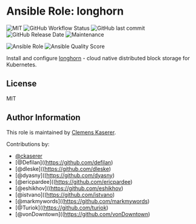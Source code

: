 # Ansible Role: longhorn

![MIT](https://img.shields.io/badge/license-MIT-brightgreen.svg?style=flat-square)
![GitHub Workflow Status](https://img.shields.io/github/workflow/status/racqspace/ansible-role-longhorn/Main?style=flat-square)
![GitHub last commit](https://img.shields.io/github/last-commit/racqspace/ansible-role-longhorn?style=flat-square)
![GitHub Release Date](https://img.shields.io/github/release-date/racqspace/ansible-role-longhorn?style=flat-square)
![Maintenance](https://img.shields.io/maintenance/yes/2022?style=flat-square)

![Ansible Role](https://img.shields.io/ansible/role/56348?style=flat-square)
![Ansible Quality Score](https://img.shields.io/ansible/quality/56348?style=flat-square)

Install and configure [longhorn](https://longhorn.io/) - cloud native distributed block storage for Kubernetes.

## License

MIT

## Author Information

This role is maintained by [Clemens Kaserer](https://www.ckaserer.dev/).

Contributions by:

- [@ckaserer](https://github.com/ckaserer)
- [@Defilan]((https://github.com/defilan)
- [@dleske]((https://github.com/dleske)
- [@dyasny]((https://github.com/dyasny)
- [@ericpardee]((https://github.com/ericpardee)
- [@eshikhov]((https://github.com/eshikhov)
- [@istvano]((https://github.com/istvano)
- [@markmywords]((https://github.com/markmywords)
- [@Turiok]((https://github.com/turiok)
- [@vonDowntown]((https://github.com/vonDowntown)
